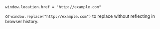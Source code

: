 `window.location.href = "http://example.com"`

or `window.replace("http://example.com")` to replace without reflecting in browser history.
